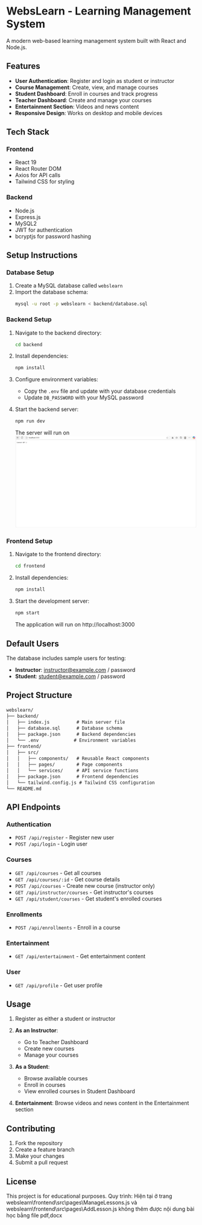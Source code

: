    # WebsLearn - Learning Management System

   A modern web-based learning management system built with React and Node.js.

   ## Features

   - **User Authentication**: Register and login as student or instructor
   - **Course Management**: Create, view, and manage courses
   - **Student Dashboard**: Enroll in courses and track progress
   - **Teacher Dashboard**: Create and manage your courses
   - **Entertainment Section**: Videos and news content
   - **Responsive Design**: Works on desktop and mobile devices

   ## Tech Stack

   ### Frontend
   - React 19
   - React Router DOM
   - Axios for API calls
   - Tailwind CSS for styling

   ### Backend
   - Node.js
   - Express.js
   - MySQL2
   - JWT for authentication
   - bcryptjs for password hashing

   ## Setup Instructions

   ### Database Setup

   1. Create a MySQL database called `webslearn`
   2. Import the database schema:
      ```bash
      mysql -u root -p webslearn < backend/database.sql
      ```

   ### Backend Setup

   1. Navigate to the backend directory:
      ```bash
      cd backend
      ```

   2. Install dependencies:
      ```bash
      npm install
      ```

   3. Configure environment variables:
      - Copy the `.env` file and update with your database credentials
      - Update `DB_PASSWORD` with your MySQL password

   4. Start the backend server:
      ```bash
      npm run dev
      ```
      The server will run on ![![alt text](image-1.png)](image.png)

   ### Frontend Setup

   1. Navigate to the frontend directory:
      ```bash
      cd frontend
      ```

   2. Install dependencies:
      ```bash
      npm install
      ```

   3. Start the development server:
      ```bash
      npm start
      ```
      The application will run on http://localhost:3000

   ## Default Users

   The database includes sample users for testing:
   - **Instructor**: instructor@example.com / password
   - **Student**: student@example.com / password

   ## Project Structure

   ```
   webslearn/
   ├── backend/
   │   ├── index.js          # Main server file
   │   ├── database.sql      # Database schema
   │   ├── package.json      # Backend dependencies
   │   └── .env             # Environment variables
   ├── frontend/
   │   ├── src/
   │   │   ├── components/   # Reusable React components
   │   │   ├── pages/        # Page components
   │   │   └── services/     # API service functions
   │   ├── package.json      # Frontend dependencies
   │   └── tailwind.config.js # Tailwind CSS configuration
   └── README.md
   ```

   ## API Endpoints

   ### Authentication
   - `POST /api/register` - Register new user
   - `POST /api/login` - Login user

   ### Courses
   - `GET /api/courses` - Get all courses
   - `GET /api/courses/:id` - Get course details
   - `POST /api/courses` - Create new course (instructor only)
   - `GET /api/instructor/courses` - Get instructor's courses
   - `GET /api/student/courses` - Get student's enrolled courses

   ### Enrollments
   - `POST /api/enrollments` - Enroll in a course

   ### Entertainment
   - `GET /api/entertainment` - Get entertainment content

   ### User
   - `GET /api/profile` - Get user profile

   ## Usage

   1. Register as either a student or instructor
   2. **As an Instructor**:
      - Go to Teacher Dashboard
      - Create new courses
      - Manage your courses

   3. **As a Student**:
      - Browse available courses
      - Enroll in courses
      - View enrolled courses in Student Dashboard

   4. **Entertainment**: Browse videos and news content in the Entertainment section

   ## Contributing

   1. Fork the repository
   2. Create a feature branch
   3. Make your changes
   4. Submit a pull request

   ## License

   This project is for educational purposes.
   Quy trình:
   Hiện tại ở trang webslearn\frontend\src\pages\ManageLessons.js và webslearn\frontend\src\pages\AddLesson.js không thêm được nội dung bài học bằng file pdf,docx
         